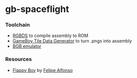 # gb-spaceflight

### Toolchain
- [RGBDS](https://rednex.github.io/) to compile assembly to ROM
- [GameBoy Tile Data Generator](http://www.chrisantonellis.com/gameboy/gbtdg/) to turn .pngs into assembly
- [BGB emulator](http://bgb.bircd.org/)

### Resources
- [Flappy Boy](https://github.com/bitnenfer/flappy-boy-asm) by [Felipe Alfonso](https://github.com/bitnenfer)
